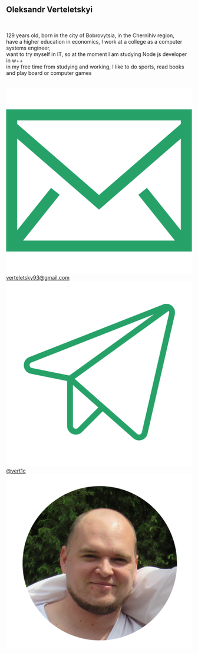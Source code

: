 <!DOCTYPE html>
<html lang="en">
<head>
    <meta charset="UTF-8">
    <meta http-equiv="X-UA-Compatible" content="IE=edge">
    <meta name="viewport" content="width=device-width, initial-scale=1.0">
    <link rel="stylesheet" href="/css/style.css">
    <link rel="preconnect" href="https://fonts.googleapis.com">
    <link rel="preconnect" href="https://fonts.gstatic.com" crossorigin>
    <link href="https://fonts.googleapis.com/css2?family=Noto+Serif&display=swap" rel="stylesheet"> 
    <title>portfolio</title>
</head>
<body>
    <section class="main">
        <div class="text">
            <h2>Oleksandr Verteletskyi</h2><br>
            <p>129 years old, born in the city of Bobrovytsia, in the Chernihiv region,<br>
             have a higher education in economics, I work at a college as a computer systems engineer,<br>
             want to try myself in IT, so at the moment I am studying Node js developer in w++ <br>
             in my free time from studying and working, I like to do sports, read books and play board or computer games</p>
             <br>
             <div class="icon-row">
                <a class="icon" href="mailto:verteletsky93@gmail.com">
                    <img class="icon" src="/image/email.svg" alt="imeil"> 
                    <span>verteletsky93@gmail.com</span>
                </a>
                <a class="icon" href="t.me/vert1c">
                    <img class="icon" src="/image/tg.svg" alt="telegram"> 
                    <span>@vert1c</span>
                </a>
             </div>
        </div>
        <div class="photo"> 
            <img class="me" src="/image/vert1c.png" alt="me">
        </div>
    </section>
</body>
</html>
